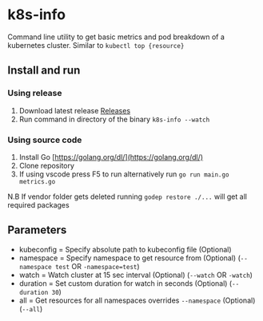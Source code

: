 # k8s-info

Command line utility to get basic metrics and pod breakdown of a kubernetes cluster. Similar to `kubectl top {resource}`

## Install and run
### Using release
1. Download latest release [Releases](https://github.com/marc-harry/k8s-info/releases)
2. Run command in directory of the binary `k8s-info --watch`

### Using source code
1. Install Go [https://golang.org/dl/](https://golang.org/dl/)
2. Clone repository
3. If using vscode press F5 to run alternatively run `go run main.go metrics.go`

N.B If vendor folder gets deleted running `godep restore ./...` will get all required packages

## Parameters
* kubeconfig = Specify absolute path to kubeconfig file (Optional)
* namespace  = Specify namespace to get resource from (Optional) (`--namespace test` OR `-namespace=test`)
* watch      = Watch cluster at 15 sec interval (Optional) (`--watch` OR `-watch`)
* duration   = Set custom duration for watch in seconds (Optional) (`--duration 30`)
* all        = Get resources for all namespaces overrides `--namespace` (Optional) (`--all`)
